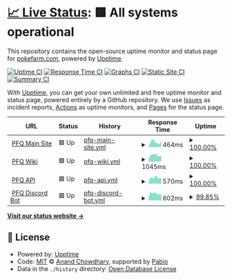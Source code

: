 # [📈 Live Status](https://status.pokefarm.com): <!--live status--> **🟩 All systems operational**

This repository contains the open-source uptime monitor and status page for [pokefarm.com](https://status.pokefarm.com), powered by [Upptime](https://github.com/upptime/upptime).

[![Uptime CI](https://github.com/pokefarm-com/status/workflows/Uptime%20CI/badge.svg)](https://github.com/pokefarm-com/status/actions?query=workflow%3A%22Uptime+CI%22)
[![Response Time CI](https://github.com/pokefarm-com/status/workflows/Response%20Time%20CI/badge.svg)](https://github.com/pokefarm-com/status/actions?query=workflow%3A%22Response+Time+CI%22)
[![Graphs CI](https://github.com/pokefarm-com/status/workflows/Graphs%20CI/badge.svg)](https://github.com/pokefarm-com/status/actions?query=workflow%3A%22Graphs+CI%22)
[![Static Site CI](https://github.com/pokefarm-com/status/workflows/Static%20Site%20CI/badge.svg)](https://github.com/pokefarm-com/status/actions?query=workflow%3A%22Static+Site+CI%22)
[![Summary CI](https://github.com/pokefarm-com/status/workflows/Summary%20CI/badge.svg)](https://github.com/pokefarm-com/status/actions?query=workflow%3A%22Summary+CI%22)

With [Upptime](https://upptime.js.org), you can get your own unlimited and free uptime monitor and status page, powered entirely by a GitHub repository. We use [Issues](https://github.com/pokefarm-com/status/issues) as incident reports, [Actions](https://github.com/pokefarm-com/status/actions) as uptime monitors, and [Pages](https://status.pokefarm.com) for the status page.

<!--start: status pages-->
<!-- This summary is generated by Upptime (https://github.com/upptime/upptime) -->
<!-- Do not edit this manually, your changes will be overwritten -->
<!-- prettier-ignore -->
| URL | Status | History | Response Time | Uptime |
| --- | ------ | ------- | ------------- | ------ |
| <img alt="" src="https://icons.duckduckgo.com/ip3/pokefarm.com.ico" height="13"> [PFQ Main Site](https://pokefarm.com/health) | 🟩 Up | [pfq-main-site.yml](https://github.com/pokefarm-com/status/commits/HEAD/history/pfq-main-site.yml) | <details><summary><img alt="Response time graph" src="./graphs/pfq-main-site/response-time-week.png" height="20"> 464ms</summary><br><a href="https://status.pokefarm.com/history/pfq-main-site"><img alt="Response time 386" src="https://img.shields.io/endpoint?url=https%3A%2F%2Fraw.githubusercontent.com%2Fpokefarm-com%2Fstatus%2FHEAD%2Fapi%2Fpfq-main-site%2Fresponse-time.json"></a><br><a href="https://status.pokefarm.com/history/pfq-main-site"><img alt="24-hour response time 707" src="https://img.shields.io/endpoint?url=https%3A%2F%2Fraw.githubusercontent.com%2Fpokefarm-com%2Fstatus%2FHEAD%2Fapi%2Fpfq-main-site%2Fresponse-time-day.json"></a><br><a href="https://status.pokefarm.com/history/pfq-main-site"><img alt="7-day response time 464" src="https://img.shields.io/endpoint?url=https%3A%2F%2Fraw.githubusercontent.com%2Fpokefarm-com%2Fstatus%2FHEAD%2Fapi%2Fpfq-main-site%2Fresponse-time-week.json"></a><br><a href="https://status.pokefarm.com/history/pfq-main-site"><img alt="30-day response time 445" src="https://img.shields.io/endpoint?url=https%3A%2F%2Fraw.githubusercontent.com%2Fpokefarm-com%2Fstatus%2FHEAD%2Fapi%2Fpfq-main-site%2Fresponse-time-month.json"></a><br><a href="https://status.pokefarm.com/history/pfq-main-site"><img alt="1-year response time 386" src="https://img.shields.io/endpoint?url=https%3A%2F%2Fraw.githubusercontent.com%2Fpokefarm-com%2Fstatus%2FHEAD%2Fapi%2Fpfq-main-site%2Fresponse-time-year.json"></a></details> | <details><summary><a href="https://status.pokefarm.com/history/pfq-main-site">100.00%</a></summary><a href="https://status.pokefarm.com/history/pfq-main-site"><img alt="All-time uptime 99.99%" src="https://img.shields.io/endpoint?url=https%3A%2F%2Fraw.githubusercontent.com%2Fpokefarm-com%2Fstatus%2FHEAD%2Fapi%2Fpfq-main-site%2Fuptime.json"></a><br><a href="https://status.pokefarm.com/history/pfq-main-site"><img alt="24-hour uptime 100.00%" src="https://img.shields.io/endpoint?url=https%3A%2F%2Fraw.githubusercontent.com%2Fpokefarm-com%2Fstatus%2FHEAD%2Fapi%2Fpfq-main-site%2Fuptime-day.json"></a><br><a href="https://status.pokefarm.com/history/pfq-main-site"><img alt="7-day uptime 100.00%" src="https://img.shields.io/endpoint?url=https%3A%2F%2Fraw.githubusercontent.com%2Fpokefarm-com%2Fstatus%2FHEAD%2Fapi%2Fpfq-main-site%2Fuptime-week.json"></a><br><a href="https://status.pokefarm.com/history/pfq-main-site"><img alt="30-day uptime 100.00%" src="https://img.shields.io/endpoint?url=https%3A%2F%2Fraw.githubusercontent.com%2Fpokefarm-com%2Fstatus%2FHEAD%2Fapi%2Fpfq-main-site%2Fuptime-month.json"></a><br><a href="https://status.pokefarm.com/history/pfq-main-site"><img alt="1-year uptime 99.99%" src="https://img.shields.io/endpoint?url=https%3A%2F%2Fraw.githubusercontent.com%2Fpokefarm-com%2Fstatus%2FHEAD%2Fapi%2Fpfq-main-site%2Fuptime-year.json"></a></details>
| <img alt="" src="https://icons.duckduckgo.com/ip3/pokefarm.wiki.ico" height="13"> [PFQ Wiki](https://pokefarm.wiki) | 🟩 Up | [pfq-wiki.yml](https://github.com/pokefarm-com/status/commits/HEAD/history/pfq-wiki.yml) | <details><summary><img alt="Response time graph" src="./graphs/pfq-wiki/response-time-week.png" height="20"> 1045ms</summary><br><a href="https://status.pokefarm.com/history/pfq-wiki"><img alt="Response time 1136" src="https://img.shields.io/endpoint?url=https%3A%2F%2Fraw.githubusercontent.com%2Fpokefarm-com%2Fstatus%2FHEAD%2Fapi%2Fpfq-wiki%2Fresponse-time.json"></a><br><a href="https://status.pokefarm.com/history/pfq-wiki"><img alt="24-hour response time 1067" src="https://img.shields.io/endpoint?url=https%3A%2F%2Fraw.githubusercontent.com%2Fpokefarm-com%2Fstatus%2FHEAD%2Fapi%2Fpfq-wiki%2Fresponse-time-day.json"></a><br><a href="https://status.pokefarm.com/history/pfq-wiki"><img alt="7-day response time 1045" src="https://img.shields.io/endpoint?url=https%3A%2F%2Fraw.githubusercontent.com%2Fpokefarm-com%2Fstatus%2FHEAD%2Fapi%2Fpfq-wiki%2Fresponse-time-week.json"></a><br><a href="https://status.pokefarm.com/history/pfq-wiki"><img alt="30-day response time 1138" src="https://img.shields.io/endpoint?url=https%3A%2F%2Fraw.githubusercontent.com%2Fpokefarm-com%2Fstatus%2FHEAD%2Fapi%2Fpfq-wiki%2Fresponse-time-month.json"></a><br><a href="https://status.pokefarm.com/history/pfq-wiki"><img alt="1-year response time 1136" src="https://img.shields.io/endpoint?url=https%3A%2F%2Fraw.githubusercontent.com%2Fpokefarm-com%2Fstatus%2FHEAD%2Fapi%2Fpfq-wiki%2Fresponse-time-year.json"></a></details> | <details><summary><a href="https://status.pokefarm.com/history/pfq-wiki">100.00%</a></summary><a href="https://status.pokefarm.com/history/pfq-wiki"><img alt="All-time uptime 99.99%" src="https://img.shields.io/endpoint?url=https%3A%2F%2Fraw.githubusercontent.com%2Fpokefarm-com%2Fstatus%2FHEAD%2Fapi%2Fpfq-wiki%2Fuptime.json"></a><br><a href="https://status.pokefarm.com/history/pfq-wiki"><img alt="24-hour uptime 100.00%" src="https://img.shields.io/endpoint?url=https%3A%2F%2Fraw.githubusercontent.com%2Fpokefarm-com%2Fstatus%2FHEAD%2Fapi%2Fpfq-wiki%2Fuptime-day.json"></a><br><a href="https://status.pokefarm.com/history/pfq-wiki"><img alt="7-day uptime 100.00%" src="https://img.shields.io/endpoint?url=https%3A%2F%2Fraw.githubusercontent.com%2Fpokefarm-com%2Fstatus%2FHEAD%2Fapi%2Fpfq-wiki%2Fuptime-week.json"></a><br><a href="https://status.pokefarm.com/history/pfq-wiki"><img alt="30-day uptime 100.00%" src="https://img.shields.io/endpoint?url=https%3A%2F%2Fraw.githubusercontent.com%2Fpokefarm-com%2Fstatus%2FHEAD%2Fapi%2Fpfq-wiki%2Fuptime-month.json"></a><br><a href="https://status.pokefarm.com/history/pfq-wiki"><img alt="1-year uptime 99.99%" src="https://img.shields.io/endpoint?url=https%3A%2F%2Fraw.githubusercontent.com%2Fpokefarm-com%2Fstatus%2FHEAD%2Fapi%2Fpfq-wiki%2Fuptime-year.json"></a></details>
| <img alt="" src="https://icons.duckduckgo.com/ip3/api.pokefarm.com.ico" height="13"> [PFQ API](https://api.pokefarm.com/health) | 🟩 Up | [pfq-api.yml](https://github.com/pokefarm-com/status/commits/HEAD/history/pfq-api.yml) | <details><summary><img alt="Response time graph" src="./graphs/pfq-api/response-time-week.png" height="20"> 570ms</summary><br><a href="https://status.pokefarm.com/history/pfq-api"><img alt="Response time 567" src="https://img.shields.io/endpoint?url=https%3A%2F%2Fraw.githubusercontent.com%2Fpokefarm-com%2Fstatus%2FHEAD%2Fapi%2Fpfq-api%2Fresponse-time.json"></a><br><a href="https://status.pokefarm.com/history/pfq-api"><img alt="24-hour response time 684" src="https://img.shields.io/endpoint?url=https%3A%2F%2Fraw.githubusercontent.com%2Fpokefarm-com%2Fstatus%2FHEAD%2Fapi%2Fpfq-api%2Fresponse-time-day.json"></a><br><a href="https://status.pokefarm.com/history/pfq-api"><img alt="7-day response time 570" src="https://img.shields.io/endpoint?url=https%3A%2F%2Fraw.githubusercontent.com%2Fpokefarm-com%2Fstatus%2FHEAD%2Fapi%2Fpfq-api%2Fresponse-time-week.json"></a><br><a href="https://status.pokefarm.com/history/pfq-api"><img alt="30-day response time 553" src="https://img.shields.io/endpoint?url=https%3A%2F%2Fraw.githubusercontent.com%2Fpokefarm-com%2Fstatus%2FHEAD%2Fapi%2Fpfq-api%2Fresponse-time-month.json"></a><br><a href="https://status.pokefarm.com/history/pfq-api"><img alt="1-year response time 567" src="https://img.shields.io/endpoint?url=https%3A%2F%2Fraw.githubusercontent.com%2Fpokefarm-com%2Fstatus%2FHEAD%2Fapi%2Fpfq-api%2Fresponse-time-year.json"></a></details> | <details><summary><a href="https://status.pokefarm.com/history/pfq-api">100.00%</a></summary><a href="https://status.pokefarm.com/history/pfq-api"><img alt="All-time uptime 99.99%" src="https://img.shields.io/endpoint?url=https%3A%2F%2Fraw.githubusercontent.com%2Fpokefarm-com%2Fstatus%2FHEAD%2Fapi%2Fpfq-api%2Fuptime.json"></a><br><a href="https://status.pokefarm.com/history/pfq-api"><img alt="24-hour uptime 100.00%" src="https://img.shields.io/endpoint?url=https%3A%2F%2Fraw.githubusercontent.com%2Fpokefarm-com%2Fstatus%2FHEAD%2Fapi%2Fpfq-api%2Fuptime-day.json"></a><br><a href="https://status.pokefarm.com/history/pfq-api"><img alt="7-day uptime 100.00%" src="https://img.shields.io/endpoint?url=https%3A%2F%2Fraw.githubusercontent.com%2Fpokefarm-com%2Fstatus%2FHEAD%2Fapi%2Fpfq-api%2Fuptime-week.json"></a><br><a href="https://status.pokefarm.com/history/pfq-api"><img alt="30-day uptime 100.00%" src="https://img.shields.io/endpoint?url=https%3A%2F%2Fraw.githubusercontent.com%2Fpokefarm-com%2Fstatus%2FHEAD%2Fapi%2Fpfq-api%2Fuptime-month.json"></a><br><a href="https://status.pokefarm.com/history/pfq-api"><img alt="1-year uptime 99.99%" src="https://img.shields.io/endpoint?url=https%3A%2F%2Fraw.githubusercontent.com%2Fpokefarm-com%2Fstatus%2FHEAD%2Fapi%2Fpfq-api%2Fuptime-year.json"></a></details>
| <img alt="" src="https://icons.duckduckgo.com/ip3/pfq.moons.bio.ico" height="13"> [PFQ Discord Bot](https://pfq.moons.bio/health) | 🟩 Up | [pfq-discord-bot.yml](https://github.com/pokefarm-com/status/commits/HEAD/history/pfq-discord-bot.yml) | <details><summary><img alt="Response time graph" src="./graphs/pfq-discord-bot/response-time-week.png" height="20"> 602ms</summary><br><a href="https://status.pokefarm.com/history/pfq-discord-bot"><img alt="Response time 657" src="https://img.shields.io/endpoint?url=https%3A%2F%2Fraw.githubusercontent.com%2Fpokefarm-com%2Fstatus%2FHEAD%2Fapi%2Fpfq-discord-bot%2Fresponse-time.json"></a><br><a href="https://status.pokefarm.com/history/pfq-discord-bot"><img alt="24-hour response time 723" src="https://img.shields.io/endpoint?url=https%3A%2F%2Fraw.githubusercontent.com%2Fpokefarm-com%2Fstatus%2FHEAD%2Fapi%2Fpfq-discord-bot%2Fresponse-time-day.json"></a><br><a href="https://status.pokefarm.com/history/pfq-discord-bot"><img alt="7-day response time 602" src="https://img.shields.io/endpoint?url=https%3A%2F%2Fraw.githubusercontent.com%2Fpokefarm-com%2Fstatus%2FHEAD%2Fapi%2Fpfq-discord-bot%2Fresponse-time-week.json"></a><br><a href="https://status.pokefarm.com/history/pfq-discord-bot"><img alt="30-day response time 624" src="https://img.shields.io/endpoint?url=https%3A%2F%2Fraw.githubusercontent.com%2Fpokefarm-com%2Fstatus%2FHEAD%2Fapi%2Fpfq-discord-bot%2Fresponse-time-month.json"></a><br><a href="https://status.pokefarm.com/history/pfq-discord-bot"><img alt="1-year response time 657" src="https://img.shields.io/endpoint?url=https%3A%2F%2Fraw.githubusercontent.com%2Fpokefarm-com%2Fstatus%2FHEAD%2Fapi%2Fpfq-discord-bot%2Fresponse-time-year.json"></a></details> | <details><summary><a href="https://status.pokefarm.com/history/pfq-discord-bot">99.85%</a></summary><a href="https://status.pokefarm.com/history/pfq-discord-bot"><img alt="All-time uptime 99.98%" src="https://img.shields.io/endpoint?url=https%3A%2F%2Fraw.githubusercontent.com%2Fpokefarm-com%2Fstatus%2FHEAD%2Fapi%2Fpfq-discord-bot%2Fuptime.json"></a><br><a href="https://status.pokefarm.com/history/pfq-discord-bot"><img alt="24-hour uptime 98.95%" src="https://img.shields.io/endpoint?url=https%3A%2F%2Fraw.githubusercontent.com%2Fpokefarm-com%2Fstatus%2FHEAD%2Fapi%2Fpfq-discord-bot%2Fuptime-day.json"></a><br><a href="https://status.pokefarm.com/history/pfq-discord-bot"><img alt="7-day uptime 99.85%" src="https://img.shields.io/endpoint?url=https%3A%2F%2Fraw.githubusercontent.com%2Fpokefarm-com%2Fstatus%2FHEAD%2Fapi%2Fpfq-discord-bot%2Fuptime-week.json"></a><br><a href="https://status.pokefarm.com/history/pfq-discord-bot"><img alt="30-day uptime 99.97%" src="https://img.shields.io/endpoint?url=https%3A%2F%2Fraw.githubusercontent.com%2Fpokefarm-com%2Fstatus%2FHEAD%2Fapi%2Fpfq-discord-bot%2Fuptime-month.json"></a><br><a href="https://status.pokefarm.com/history/pfq-discord-bot"><img alt="1-year uptime 99.98%" src="https://img.shields.io/endpoint?url=https%3A%2F%2Fraw.githubusercontent.com%2Fpokefarm-com%2Fstatus%2FHEAD%2Fapi%2Fpfq-discord-bot%2Fuptime-year.json"></a></details>

<!--end: status pages-->

[**Visit our status website →**](https://status.pokefarm.com)

## 📄 License

- Powered by: [Upptime](https://github.com/upptime/upptime)
- Code: [MIT](./LICENSE) © [Anand Chowdhary](https://anandchowdhary.com), supported by [Pabio](https://pabio.com)
- Data in the `./history` directory: [Open Database License](https://opendatacommons.org/licenses/odbl/1-0/)
